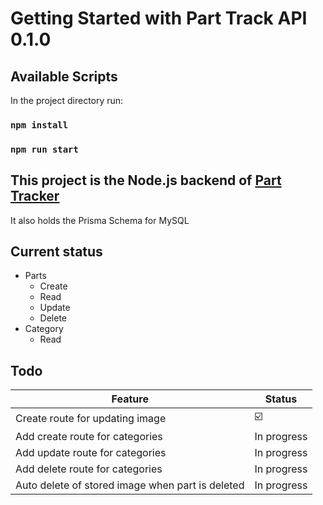 # Getting Started with Part Track API 0.1.0

## Available Scripts

In the project directory run:

### `npm install`
### `npm run start`

## This project is the Node.js backend of [Part Tracker](https://github.com/louis171/part-tracker)

It also holds the Prisma Schema for MySQL

## Current status

* Parts
  - Create
  - Read
  - Update
  - Delete
* Category
  - Read

## Todo

| Feature  | Status |
| ------------- | ------------- |
| Create route for updating image  | :ballot_box_with_check:  |
| Add create route for categories  | In progress  |
| Add update route for categories  | In progress  |
| Add delete route for categories  | In progress  |
| Auto delete of stored image when part is deleted  | In progress  |